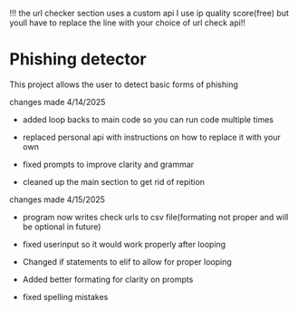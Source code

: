 !!! the url checker section uses a custom api I use ip quality score(free) but youll have to replace the line with your choice of url check api!!

# Phishing detector
This project  allows the user to detect basic forms of phishing

changes made 4/14/2025

* added loop backs to main code so you can run code multiple times

* replaced personal api with instructions on how to replace it with your own

* fixed prompts to improve clarity and grammar

* cleaned up the main section to get rid of repition

changes made 4/15/2025

  * program now writes check urls to csv file(formating not proper and will be optional in future)

  * fixed userinput so it would work properly after looping

  * Changed if statements to elif to allow for proper looping

  * Added better formating for clarity on prompts

  * fixed spelling mistakes
